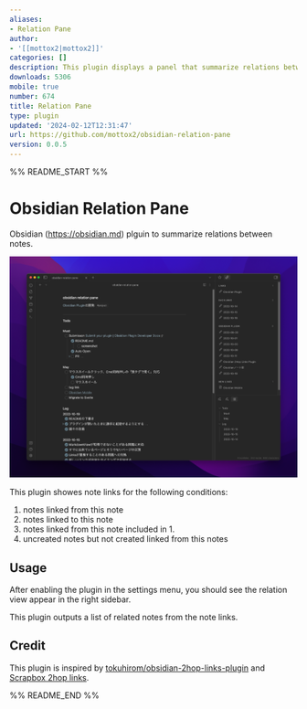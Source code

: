 ```yaml
---
aliases:
- Relation Pane
author:
- '[[mottox2|mottox2]]'
categories: []
description: This plugin displays a panel that summarize relations between notes.
downloads: 5306
mobile: true
number: 674
title: Relation Pane
type: plugin
updated: '2024-02-12T12:31:47'
url: https://github.com/mottox2/obsidian-relation-pane
version: 0.0.5
---
```


%% README_START %%

# Obsidian Relation Pane

Obsidian (https://obsidian.md) plguin to summarize relations between notes.

![screenshot](https://raw.githubusercontent.com/mottox2/obsidian-relation-pane/HEAD/screenshot.png)

This plugin showes note links for the following conditions:

1. notes linked from this note
2. notes linked to this note
3. notes linked from this note included in 1.
4. uncreated notes but not created linked from this notes

## Usage

After enabling the plugin in the settings menu, you should see the relation view appear in the right sidebar.

This plugin outputs a list of related notes from the note links.

## Credit

This plugin is inspired by [tokuhirom/obsidian-2hop-links-plugin](https://github.com/tokuhirom/obsidian-2hop-links-plugin) and [Scrapbox 2hop links](https://scrapbox.io/shokai/2_hop_link).


%% README_END %%